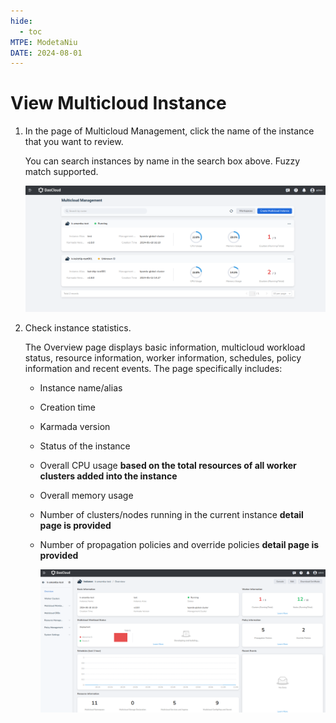 ```yaml
---
hide:
  - toc
MTPE: ModetaNiu
DATE: 2024-08-01
---
```


# View Multicloud Instance

1. In the page of Multicloud Management, click the name of the instance that you want to review.

    You can search instances by name in the search box above. Fuzzy match supported.
    
    ![instance](../images/instance01.png)

2. Check instance statistics.

    The Overview page displays basic information, multicloud workload status, resource information, 
    worker information, schedules, policy information and recent events. The page specifically includes:

    - Instance name/alias
    - Creation time
    - Karmada version
    - Status of the instance
    - Overall CPU usage **based on the total resources of all worker clusters added into the instance**
    - Overall memory usage
    - Number of clusters/nodes running in the current instance **detail page is provided**
    - Number of propagation policies and override policies **detail page is provided**

        ![overview](../images/instance02.png)